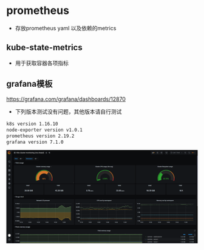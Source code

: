 # prometheus

* 存放prometheus yaml 以及依赖的metrics

## kube-state-metrics
* 用于获取容器各项指标


## grafana模板
https://grafana.com/grafana/dashboards/12870

* 下列版本测试没有问题，其他版本请自行测试
```
k8s version 1.16.10
node-exporter version v1.0.1
prometheus version 2.19.2
grafana version 7.1.0
```

![grafana-1](/images/grafana-1.png)


